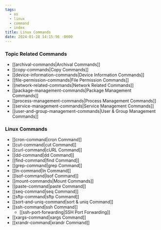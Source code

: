 ```yaml
---
tags:
  - os
  - linux
  - command
  - index
title: Linux Commands
date: 2024-01-28 14:15:56 -0600
---
```


### Topic Related Commands

* [[archival-commands|Archival Commands]]
* [[copy-commands|Copy Commands]]
* [[device-information-commands|Device Information Commands]]
* [[file-permission-commands|File Permission Commands]]
* [[network-related-commands|Network Related Commands]]
* [[package-management-commands|Package Management Commands]]
* [[process-management-commands|Process Management Commands]]
* [[service-management-commands|Service Management Commands]]
* [[user-and-group-management-commands|User & Group Management Commands]]

### Linux Commands

* [[cron-command|cron Command]]
* [[cut-command|cut Command]]
* [[curl-command|cURL Command]]
* [[dd-command|dd Command]]
* [[find-command|find Command]]
* [[grep-command|grep Command]]
* [[ln-command|ln Command]]
* [[lsof-command|lsof Command]]
* [[mount-commands|Mount Commands]]
* [[paste-command|paste Command]]
* [[seq-command|seq Command]]
* [[sftp-command|sftp Command]]
* [[sort-and-uniq-command|sort & uniq Command]]
* [[ssh-command|ssh Command]]
	* [[ssh-port-forwarding|SSH Port Forwarding]]
* [[xargs-command|xargs Command]]
* [[xrandr-command|xrandr Command]]
